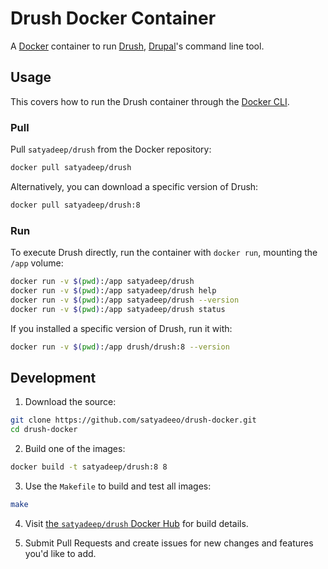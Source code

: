 # Drush Docker Container

A [Docker](http://docker.com) container to run [Drush](https://github.com/drush-ops/drush), [Drupal](http://drupal.org)'s command line tool.

## Usage

This covers how to run the Drush container through the [Docker CLI](http://docker.com).

### Pull

Pull `satyadeep/drush` from the Docker repository:

``` bash
docker pull satyadeep/drush
```

Alternatively, you can download a specific version of Drush:

``` bash
docker pull satyadeep/drush:8
```

### Run

To execute Drush directly, run the container with `docker run`, mounting the `/app` volume:

``` bash
docker run -v $(pwd):/app satyadeep/drush
docker run -v $(pwd):/app satyadeep/drush help
docker run -v $(pwd):/app satyadeep/drush --version
docker run -v $(pwd):/app satyadeep/drush status
```

If you installed a specific version of Drush, run it with:

``` bash
docker run -v $(pwd):/app drush/drush:8 --version
```

## Development

1. Download the source:
  ``` bash
  git clone https://github.com/satyadeeo/drush-docker.git
  cd drush-docker
  ```

2. Build one of the images:
  ``` bash
  docker build -t satyadeep/drush:8 8
  ```

3. Use the `Makefile` to build and test all images:
  ``` bash
  make
  ```

4. Visit [the `satyadeep/drush` Docker Hub](https://hub.docker.com/r/satyadeep/drush/) for build details.

5. Submit Pull Requests and create issues for new changes and features you'd like to add.

